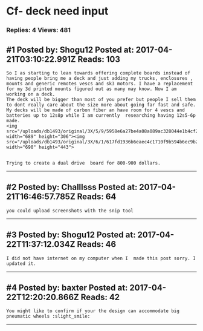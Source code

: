 # Cf- deck need input

### Replies: 4 Views: 481

## \#1 Posted by: Shogu12 Posted at: 2017-04-21T03:10:22.991Z Reads: 103

```
So I as starting to lean towards offering complete boards instead of having people bring me a deck and just adding my trucks, enclosures , mounts and generic remotes vescs and sk3 motors. I have a replacement for my 3d printed mounts figured out as many may know. Now I am working on a deck.
The deck will be bigger than most of you prefer but people I sell them to dont really care about the size more about going far fast and safe.
My decks will be made of carbon fiber an have room for 4 vescs and batteries up to 12s8p while I am currently  researching having 12s5-6p made.
<img src="/uploads/db1493/original/3X/5/9/5958e6a27be4a08a089ac328044e1b4cf2ed46fa.jpg" width="689" height="306"><img src="/uploads/db1493/original/3X/6/1/617fd1936b6eaec4c1710f9b594b6ec9b245129f.jpg" width="690" height="443">


Trying to create a dual drive  board for 800-900 dollars.
```

---
## \#2 Posted by: Challlsss Posted at: 2017-04-21T16:46:57.785Z Reads: 64

```
you could upload screenshots with the snip tool
```

---
## \#3 Posted by: Shogu12 Posted at: 2017-04-22T11:37:12.034Z Reads: 46

```
I did not have internet on my computer when I  made this post sorry. I updated it.
```

---
## \#4 Posted by: baxter Posted at: 2017-04-22T12:20:20.866Z Reads: 42

```
You might like to confirm if your the design can accommodate big pneumatic wheels :slight_smile:
```

---
